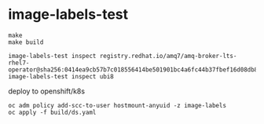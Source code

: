 # image-labels-test

```shell
make
make build

image-labels-test inspect registry.redhat.io/amq7/amq-broker-lts-rhel7-operator@sha256:0414ea9cb57b7c018556414be501901bc4a6fc44b37fbef16d08db8ae658e20a
image-labels-test inspect ubi8
```

deploy to openshift/k8s
```shell
oc adm policy add-scc-to-user hostmount-anyuid -z image-labels
oc apply -f build/ds.yaml
```